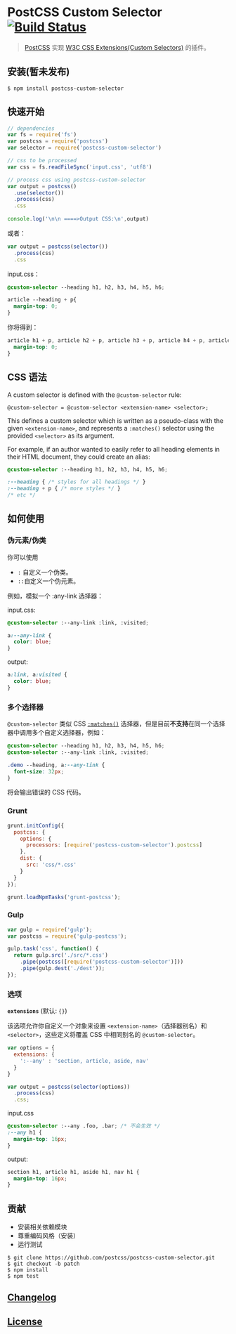 # PostCSS Custom Selector [![Build Status](https://travis-ci.org/postcss/postcss-custom-selector.svg)](https://travis-ci.org/postcss/postcss-custom-selector)

> [PostCSS](https://github.com/postcss/postcss) 实现 [W3C CSS Extensions(Custom Selectors)](http://dev.w3.org/csswg/css-extensions/#custom-selectors) 的插件。



## 安装(暂未发布)

    $ npm install postcss-custom-selector

## 快速开始

```js
// dependencies
var fs = require('fs')
var postcss = require('postcss')
var selector = require('postcss-custom-selector')

// css to be processed
var css = fs.readFileSync('input.css', 'utf8')

// process css using postcss-custom-selector
var output = postcss()
  .use(selector())
  .process(css)
  .css
  
console.log('\n\n ====>Output CSS:\n',output)  
```

或者：

```js
var output = postcss(selector())
  .process(css)
  .css
```

input.css：

```css
@custom-selector --heading h1, h2, h3, h4, h5, h6;

article --heading + p{ 
  margin-top: 0;
}
```

你将得到：

```css
article h1 + p, article h2 + p, article h3 + p, article h4 + p, article h5 + p, article h6 + p{
  margin-top: 0;
}
```

## CSS 语法

A custom selector is defined with the `@custom-selector` rule:

    @custom-selector = @custom-selector <extension-name> <selector>;

This defines a custom selector which is written as a pseudo-class with the given `<extension-name>`, and represents a `:matches()` selector using the provided `<selector>` as its argument.


For example, if an author wanted to easily refer to all heading elements in their HTML document, they could create an alias:

```css
@custom-selector :--heading h1, h2, h3, h4, h5, h6;

:--heading { /* styles for all headings */ }
:--heading + p { /* more styles */ }
/* etc */
```

## 如何使用

### 伪元素/伪类

你可以使用 

* `:` 自定义一个伪类。
* `::`自定义一个伪元素。

例如，模拟一个 :any-link 选择器：

input.css:

```css
@custom-selector :--any-link :link, :visited;

a:--any-link {
  color: blue;
}
```

output:

```css
a:link, a:visited {
  color: blue;
}
```
### 多个选择器

`@custom-selector` 类似 CSS [`:matches()`](http://dev.w3.org/csswg/selectors-4/#matches) 选择器，但是目前**不支持**在同一个选择器中调用多个自定义选择器，例如：

```css
@custom-selector --heading h1, h2, h3, h4, h5, h6;
@custom-selector :--any-link :link, :visited;

.demo --heading, a:--any-link { 
  font-size: 32px;
}
```
将会输出错误的 CSS 代码。

### Grunt

```js
grunt.initConfig({
  postcss: {
    options: {
      processors: [require('postcss-custom-selector').postcss]
    },
    dist: {
      src: 'css/*.css'
    }
  }
});

grunt.loadNpmTasks('grunt-postcss');
```

### Gulp

```js
var gulp = require('gulp');
var postcss = require('gulp-postcss');

gulp.task('css', function() {
  return gulp.src('./src/*.css')
    .pipe(postcss([require('postcss-custom-selector')]))
    .pipe(gulp.dest('./dest'));
});
```



### 选项

**`extensions`** (默认: `{}`)

该选项允许你自定义一个对象来设置 `<extension-name>`（选择器别名）和 `<selector>`，这些定义将覆盖 CSS 中相同别名的 `@custom-selector`。

```js
var options = {
  extensions: {
    ':--any' : 'section, article, aside, nav'
  }
}

var output = postcss(selector(options))
  .process(css)
  .css;
```

input.css

```css
@custom-selector :--any .foo, .bar; /* 不会生效 */
:--any h1 {
  margin-top: 16px;
}
```

output:

```css
section h1, article h1, aside h1, nav h1 {
  margin-top: 16px;
}
```


## 贡献

* 安装相关依赖模块
* 尊重编码风格（安装）
* 运行测试

```
$ git clone https://github.com/postcss/postcss-custom-selector.git
$ git checkout -b patch
$ npm install
$ npm test
```

## [Changelog](CHANGELOG.md)

## [License](LICENSE)
